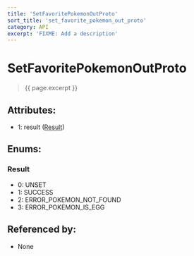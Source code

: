 ```yaml
---
title: 'SetFavoritePokemonOutProto'
sort_title: 'set_favorite_pokemon_out_proto'
category: API
excerpt: 'FIXME: Add a description'
---
```


[comment]: <> (THIS PART IS GENERATED - AKA DON'T EDIT THIS PART MANUALLY)

# SetFavoritePokemonOutProto

> {{ page.excerpt }}

## Attributes:

- 1: result ([Result](#result))

## Enums:

### Result
- 0: UNSET
- 1: SUCCESS
- 2: ERROR_POKEMON_NOT_FOUND
- 3: ERROR_POKEMON_IS_EGG

## Referenced by:

- None

[comment]: <> (YOU CAN EDIT AFTER THIS)

